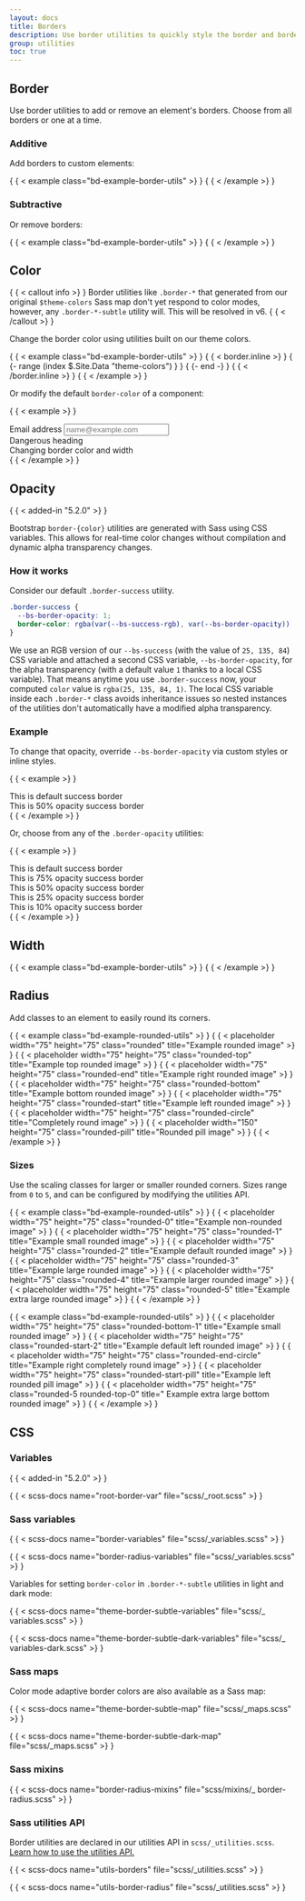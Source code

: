```yaml
---
layout: docs
title: Borders
description: Use border utilities to quickly style the border and border-radius of an element. Great for images, buttons, or any other element.
group: utilities
toc: true
---
```


## Border

Use border utilities to add or remove an element's borders. Choose from all
borders or one at a time.

### Additive

Add borders to custom elements:

{ { < example class="bd-example-border-utils" >} }
<span class="border"></span>
<span class="border-top"></span>
<span class="border-end"></span>
<span class="border-bottom"></span>
<span class="border-start"></span>
{ { < /example >} }

### Subtractive

Or remove borders:

{ { < example class="bd-example-border-utils" >} }
<span class="border border-0"></span>
<span class="border border-top-0"></span>
<span class="border border-end-0"></span>
<span class="border border-bottom-0"></span>
<span class="border border-start-0"></span>
{ { < /example >} }

## Color

{ { < callout info >} }
Border utilities like `.border-*` that generated from our original
`$theme-colors` Sass map don't yet respond to color modes, however, any
`.border-*-subtle` utility will. This will be resolved in v6.
{ { < /callout >} }

Change the border color using utilities built on our theme colors.

{ { < example class="bd-example-border-utils" >} }
{ { < border.inline >} }
{ {- range (index $.Site.Data "theme-colors") } }
<span class="border border-{ { .name } }"></span>
<span class="border border-{ { .name } }-subtle"></span>
{ {- end -} }
{ { < /border.inline >} }
<span class="border border-black"></span>
<span class="border border-white"></span>
{ { < /example >} }

Or modify the default `border-color` of a component:

{ { < example >} }
<div class="mb-4">
  <label for="exampleFormControlInput1" class="form-label">Email address</label>
  <input type="email" class="form-control border-success" id="exampleFormControlInput1" placeholder="name@example.com">
</div>

<div class="h4 pb-2 mb-4 text-danger border-bottom border-danger">
  Dangerous heading
</div>

<div class="p-3 bg-info bg-opacity-10 border border-info border-start-0 rounded-end">
  Changing border color and width
</div>
{ { < /example >} }

## Opacity

{ { < added-in "5.2.0" >} }

Bootstrap `border-{color}` utilities are generated with Sass using CSS
variables. This allows for real-time color changes without compilation and
dynamic alpha transparency changes.

### How it works

Consider our default `.border-success` utility.

```css
.border-success {
  --bs-border-opacity: 1;
  border-color: rgba(var(--bs-success-rgb), var(--bs-border-opacity)) !important;
}
```

We use an RGB version of our `--bs-success` (with the value of `25, 135, 84`)
CSS variable and attached a second CSS variable, `--bs-border-opacity`, for the
alpha transparency (with a default value `1` thanks to a local CSS variable).
That means anytime you use `.border-success` now, your computed `color` value is
`rgba(25, 135, 84, 1)`. The local CSS variable inside each `.border-*` class
avoids inheritance issues so nested instances of the utilities don't
automatically have a modified alpha transparency.

### Example

To change that opacity, override `--bs-border-opacity` via custom styles or
inline styles.

{ { < example >} }
<div class="border border-success p-2 mb-2">This is default success border</div>
<div class="border border-success p-2" style="--bs-border-opacity: .5;">This is 50% opacity success border</div>
{ { < /example >} }

Or, choose from any of the `.border-opacity` utilities:

{ { < example >} }
<div class="border border-success p-2 mb-2">This is default success border</div>
<div class="border border-success p-2 mb-2 border-opacity-75">This is 75% opacity success border</div>
<div class="border border-success p-2 mb-2 border-opacity-50">This is 50% opacity success border</div>
<div class="border border-success p-2 mb-2 border-opacity-25">This is 25% opacity success border</div>
<div class="border border-success p-2 border-opacity-10">This is 10% opacity success border</div>
{ { < /example >} }

## Width

{ { < example class="bd-example-border-utils" >} }
<span class="border border-1"></span>
<span class="border border-2"></span>
<span class="border border-3"></span>
<span class="border border-4"></span>
<span class="border border-5"></span>
{ { < /example >} }

## Radius

Add classes to an element to easily round its corners.

{ { < example class="bd-example-rounded-utils" >} }
{ { < placeholder width="75" height="75" class="rounded" title="Example rounded
image" >} }
{ { < placeholder width="75" height="75" class="rounded-top" title="Example top
rounded image" >} }
{ { < placeholder width="75" height="75" class="rounded-end" title="Example right
rounded image" >} }
{ { < placeholder width="75" height="75" class="rounded-bottom" title="Example
bottom rounded image" >} }
{ { < placeholder width="75" height="75" class="rounded-start" title="Example left
rounded image" >} }
{ { < placeholder width="75" height="75" class="rounded-circle" title="Completely
round image" >} }
{ { < placeholder width="150" height="75" class="rounded-pill" title="Rounded pill
image" >} }
{ { < /example >} }

### Sizes

Use the scaling classes for larger or smaller rounded corners. Sizes range from
`0` to `5`, and can be configured by modifying the utilities API.

{ { < example class="bd-example-rounded-utils" >} }
{ { < placeholder width="75" height="75" class="rounded-0" title="Example
non-rounded image" >} }
{ { < placeholder width="75" height="75" class="rounded-1" title="Example small
rounded image" >} }
{ { < placeholder width="75" height="75" class="rounded-2" title="Example default
rounded image" >} }
{ { < placeholder width="75" height="75" class="rounded-3" title="Example large
rounded image" >} }
{ { < placeholder width="75" height="75" class="rounded-4" title="Example larger
rounded image" >} }
{ { < placeholder width="75" height="75" class="rounded-5" title="Example extra
large rounded image" >} }
{ { < /example >} }

{ { < example class="bd-example-rounded-utils" >} }
{ { < placeholder width="75" height="75" class="rounded-bottom-1" title="Example
small rounded image" >} }
{ { < placeholder width="75" height="75" class="rounded-start-2" title="Example
default left rounded image" >} }
{ { < placeholder width="75" height="75" class="rounded-end-circle" title="Example
right completely round image" >} }
{ { < placeholder width="75" height="75" class="rounded-start-pill" title="Example
left rounded pill image" >} }
{ { < placeholder width="75" height="75" class="rounded-5 rounded-top-0" title="
Example extra large bottom rounded image" >} }
{ { < /example >} }

## CSS

### Variables

{ { < added-in "5.2.0" >} }

{ { < scss-docs name="root-border-var" file="scss/_root.scss" >} }

### Sass variables

{ { < scss-docs name="border-variables" file="scss/_variables.scss" >} }

{ { < scss-docs name="border-radius-variables" file="scss/_variables.scss" >} }

Variables for setting `border-color` in `.border-*-subtle` utilities in light
and dark mode:

{ { < scss-docs name="theme-border-subtle-variables" file="scss/_
variables.scss" >} }

{ { < scss-docs name="theme-border-subtle-dark-variables" file="scss/_
variables-dark.scss" >} }

### Sass maps

Color mode adaptive border colors are also available as a Sass map:

{ { < scss-docs name="theme-border-subtle-map" file="scss/_maps.scss" >} }

{ { < scss-docs name="theme-border-subtle-dark-map" file="scss/_maps.scss" >} }

### Sass mixins

{ { < scss-docs name="border-radius-mixins" file="scss/mixins/_
border-radius.scss" >} }

### Sass utilities API

Border utilities are declared in our utilities API in
`scss/_utilities.scss`. [Learn how to use the utilities API.](/utilities/api.md#using-the-api)

{ { < scss-docs name="utils-borders" file="scss/_utilities.scss" >} }

{ { < scss-docs name="utils-border-radius" file="scss/_utilities.scss" >} }
